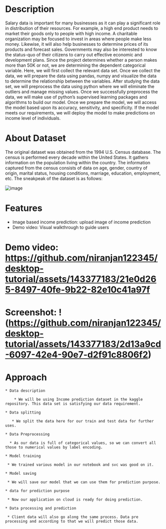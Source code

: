 # Description

Salary data is important for many businesses as it can play a significant role in distribution of their resources. For example, a high end product needs to market their goods only to people with high income. A charitable organization may be focused to invest in areas where people make less money. Likewise, it will also help businesses to determine prices of its products and forecast sales. Governments may also be interested to know the status-quo of their citizens to carry out effective economic and development plans.
Since the project determines whether a person makes more than 50K or not, we are determining the dependent categorical variable. Here, we will first collect the relevant data set. Once we collect the data, we will prepare the data using pandas, numpy and visualize the data to determine the relationship between the variables. After studying the data set, we will preprocess the data using python where we will eliminate the outliers and manage missing values. Once we successfully preprocess the data, we will make use of python’s supervised learning packages and algorithms to build our model. Once we prepare the model, we will access the model based upon its accuracy, sensitivity, and specificity. If the model meets our requirements, we will deploy the model to make predictions on income level of individuals.

# About Dataset

The original dataset was obtained from the 1994 U.S. Census database. The census is performed every decade within the United States. It gathers information on the population living within the country. The information captured from the census consists of data on age, gender, country of origin, marital status, housing conditions, marriage, education, employment, etc. The sneakpeak of the dataset is as follows:

![image](https://github.com/niranjan122345/desktop-tutorial/assets/143377183/1dba6525-40ba-4f2c-b93b-f4d0ac22696d)

# Features

* Image based income prediction: upload image of income prediction
* Demo video: Visual walkthrough to guide users
  
# Demo video: https://github.com/niranjan122345/desktop-tutorial/assets/143377183/21e0d265-8497-40fe-9b22-82e10c41a97f

# Screenshot: !(https://github.com/niranjan122345/desktop-tutorial/assets/143377183/2d13a9cd-6097-42e4-90e7-d2f91c8806f2)

# Approach

    * Data description

        * We will be using Income prediction dataset in the kaggle repository. This data set is satisfying our data requirement.

    * Data splitting

       * We split the data here for our train and test data for further uses.

    * Data Preprocessing

      * As our data is full of categorical values, so we can convert all those to numerical values by label encoding.

    * Model training

     * We trained various model in our notebook and svc was good on it.

    * Model saving

     * We will save our model that we can use them for prediction purpose.

    * data for prediction purpose

     * Now our application on cloud is ready for doing prediction.

    * Data processing and prediction

     * Client data will also go along the same process. Data pre processing and according to that we will predict those data.
